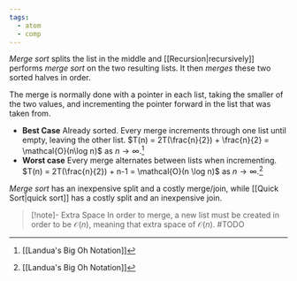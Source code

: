 ```yaml
---
tags:
  - atom
  - comp
---
```

*Merge sort* splits the list in the middle and [[Recursion|recursively]] performs *merge sort* on the two resulting lists. It then *merges* these two sorted halves in order.  

The merge is normally done with a pointer in each list, taking the smaller of the two values, and incrementing the pointer forward in the list that was taken from.
- **Best Case** 
  Already sorted. Every merge increments through one list until empty, leaving the other list.
  $T(n) = 2T(\frac{n}{2}) + \frac{n}{2} = \mathcal{O}(n\log n)$ as $n \to \infty$.[^1]
- **Worst case**
  Every merge alternates between lists when incrementing.
  $T(n) = 2T(\frac{n}{2}) + n-1 = \mathcal{O}(n \log n)$ as $n \to \infty$.[^1]

*Merge sort* has an inexpensive split and a costly merge/join, while [[Quick Sort|quick sort]] has a costly split and an inexpensive join.

> [!note]- Extra Space
> In order to merge, a new list must be created in order to be $\mathcal{O}(n)$, meaning that extra space of $\mathcal{O}(n)$. #TODO 

[^1]: [[Landua's Big Oh Notation]]